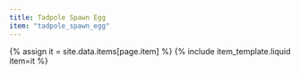 ```yaml
---
title: Tadpole Spawn Egg
item: "tadpole_spawn_egg"
---
```


{% assign it = site.data.items[page.item] %}
{% include item_template.liquid item=it %}


